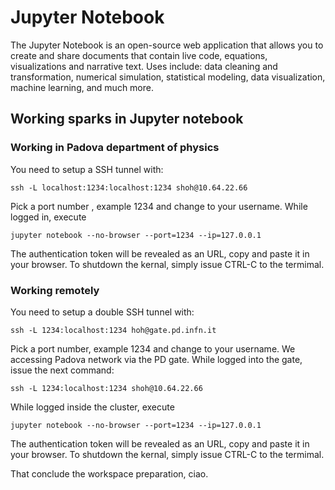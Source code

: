 # Jupyter Notebook

The Jupyter Notebook is an open-source web application that allows you to create and share documents that contain live code, equations, visualizations and narrative text. Uses include: data cleaning and transformation, numerical simulation, statistical modeling, data visualization, machine learning, and much more.

## Working sparks in Jupyter notebook

### Working in Padova department of physics

You need to setup a SSH tunnel with:

```
ssh -L localhost:1234:localhost:1234 shoh@10.64.22.66
```

Pick a port number , example 1234 and change to your username. While logged in, execute

```
jupyter notebook --no-browser --port=1234 --ip=127.0.0.1
```

The authentication token will be revealed as an URL, copy and paste it in your browser. To shutdown the kernal, simply issue CTRL-C to the termimal.

### Working remotely

You need to setup a double SSH tunnel with:

```
ssh -L 1234:localhost:1234 hoh@gate.pd.infn.it 
```

Pick a port number, example 1234 and change to	your username. We accessing Padova network via the PD gate. While logged into the gate, issue the next command:

```
ssh -L 1234:localhost:1234 shoh@10.64.22.66
```

While logged inside the cluster, execute

```
jupyter notebook --no-browser --port=1234 --ip=127.0.0.1
```

The authentication token will be revealed as an	URL, copy and paste it in your browser. To shutdown the	kernal,	simply issue CTRL-C to the termimal.

That conclude the workspace preparation, ciao.